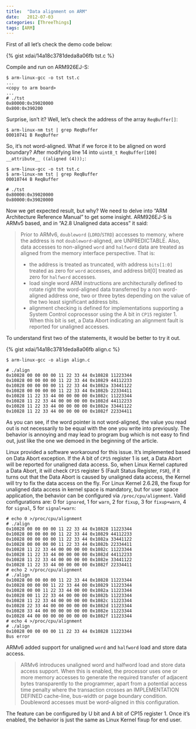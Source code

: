 ```yaml
---
title:  "Data alignment on ARM"
date:   2012-07-03
categories: [ThreeThings]
tags: [ARM]
---
```

First of all let’s check the demo code below:

{% gist xdai/14a18c3781deda8a06fb tst.c %}

Compile and run on ARM926EJ-S:

~~~
$ arm-linux-gcc -o tst tst.c
...
<copy to arm board>
...
# ./tst
0x80000:0x39020000
0x800:0x390200
~~~

Surprise, isn’t it? Well, let’s check the address of the array
`ReqBuffer[]`:

~~~
$ arm-linux-nm tst | grep ReqBuffer
00010741 B ReqBuffer
~~~

<!-- more -->

So, it’s not word-aligned. What if we force it to be aligned on word
boundary? After modifying line 14 into `uint8_t ReqBuffer[100]
__attribute__ ((aligned (4)));`:

~~~
$ arm-linux-gcc -o tst tst.c
$ arm-linux-nm tst | grep ReqBuffer
00010744 B ReqBuffer

# ./tst
0x80000:0x39020000
0x80000:0x39020000
~~~

Now we get expected result, but why? We need to delve into “ARM
Architecture Reference Manual” to get some insight. ARM926EJ-S is
ARMv5 based, and in “A2.8 Unaligned data access” it said:

> Prior to ARMv6, `doubleword` (`LDRD`/`STRD`) accesses to memory,
> where the address is not `doubleword`-aligned, are
> UNPREDICTABLE. Also, data accesses to non-aligned `word` and
> `halfword` data are treated as aligned from the memory interface
> perspective. That is:
>
> * the address is treated as truncated, with address `bits[1:0]`
>   treated as zero for `word` accesses, and address bit[0] treated as
>   zero for `halfword` accesses.
> * load single word ARM instructions are architecturally defined to
>   rotate right the word-aligned data transferred by a non
>   word-aligned address one, two or three bytes depending on the
>   value of the two least significant address bits.
> * alignment checking is defined for implementations supporting a
>   System Control coprocessor using the A bit in `CP15`
>   register 1. When this bit is set, a Data Abort indicating an
>   alignment fault is reported for unaligned accesses.

To understand first two of the statements, it would be better to try
it out.

{% gist xdai/14a18c3781deda8a06fb align.c %}

~~~
$ arm-linux-gcc -o align align.c

# ./align
0x10828 00 00 00 00 11 22 33 44 0x10828 11223344
0x10828 00 00 00 00 11 22 33 44 0x10829 44112233
0x10828 00 00 00 00 11 22 33 44 0x1082a 33441122
0x10828 00 00 00 00 11 22 33 44 0x1082b 22334411
0x10828 11 22 33 44 00 00 00 00 0x1082c 11223344
0x10828 11 22 33 44 00 00 00 00 0x1082d 44112233
0x10828 11 22 33 44 00 00 00 00 0x1082e 33441122
0x10828 11 22 33 44 00 00 00 00 0x1082f 22334411
~~~

As you can see, if the word pointer is not word-aligned, the value you
read out is not necessarily to be equal with the one you write into
previously. The behavior is annoying and may lead to program bug which
is not easy to find out, just like the one we demoed in the beginning
of the article.

Linux provided a software workaround for this issue. It’s implemented
based on Data Abort exception. If the A bit of `CP15` register 1 is
set, a Data Abort will be reported for unaligned data access. So, when
Linux Kernel captured a Data Abort, it will check `CP15` register 5
(Fault Status Register, `FSR`), if it turns out that the Data Abort is
caused by unaligned data access, the Kernel will try to fix the data
access on the fly. For Linux Kernel 2.6.28, the fixup for unaligned
data access in kernel space is mandatory, but for user space
application, the behavior can be configured via
`/proc/cpu/alignment`. Valid configurations are: 0 for `ignored`, 1
for `warn`, 2 for `fixup`, 3 for `fixup+warn`, 4 for `signal`, 5 for
`signal+warn`:

~~~
# echo 0 >/proc/cpu/alignment
# ./align
0x10828 00 00 00 00 11 22 33 44 0x10828 11223344
0x10828 00 00 00 00 11 22 33 44 0x10829 44112233
0x10828 00 00 00 00 11 22 33 44 0x1082a 33441122
0x10828 00 00 00 00 11 22 33 44 0x1082b 22334411
0x10828 11 22 33 44 00 00 00 00 0x1082c 11223344
0x10828 11 22 33 44 00 00 00 00 0x1082d 44112233
0x10828 11 22 33 44 00 00 00 00 0x1082e 33441122
0x10828 11 22 33 44 00 00 00 00 0x1082f 22334411
# echo 2 >/proc/cpu/alignment
# ./align
0x10828 00 00 00 00 11 22 33 44 0x10828 11223344
0x10828 00 00 00 11 22 33 44 00 0x10829 11223344
0x10828 00 00 11 22 33 44 00 00 0x1082a 11223344
0x10828 00 11 22 33 44 00 00 00 0x1082b 11223344
0x10828 11 22 33 44 00 00 00 00 0x1082c 11223344
0x10828 22 33 44 00 00 00 00 00 0x1082d 11223344
0x10828 33 44 00 00 00 00 00 00 0x1082e 11223344
0x10828 44 00 00 00 00 00 00 00 0x1082f 11223344
# echo 4 >/proc/cpu/alignment
# ./align
0x10828 00 00 00 00 11 22 33 44 0x10828 11223344
Bus error
~~~

ARMv6 added support for unaligned `word` and `halfword` load and store
data access.

> ARMv6 introduces unaligned word and halfword load and store data
> access support. When this is enabled, the processor uses one or more
> memory accesses to generate the required transfer of adjacent bytes
> transparently to the programmer, apart from a potential access time
> penalty where the transaction crosses an IMPLEMENTATION DEFINED
> cache-line, bus-width or page boundary condition. Doubleword
> accesses must be word-aligned in this configuration.

The feature can be configured by U bit and A bit of CP15
register 1. Once it’s enabled, the behavior is just the same as Linux
Kernel fixup for end user.
